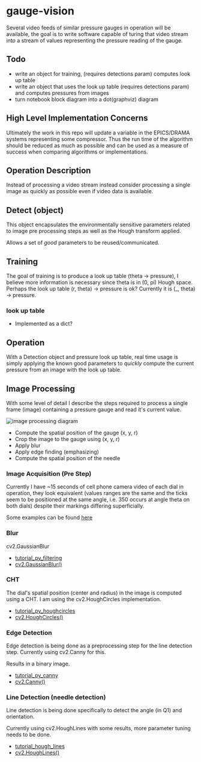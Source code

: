 # gauge-vision

Several video feeds of similar pressure gauges in operation will be available, the goal is to write software capable of turing that video stream into a stream of values representing the pressure reading of the gauge. 

## Todo

- write an object for training, (requires detections param) computes look up table
- write an object that uses the look up table (requires detections param) and computes pressures from images
- turn notebook block diagram into a dot(graphviz) diagram

## High Level Implementation Concerns

Ultimately the work in this repo will update a variable in the EPICS/DRAMA systems representing some compressor. 
Thus the run time of the algorithm should be reduced as much as possible and can be used as a measure of success when comparing algorithms or implementations.

## Operation Description

Instead of processing a video stream instead consider processing a single image as quickly as possible even if video data is available.

## Detect (object)

This object encapsulates the environmentally sensitive parameters related to image pre processing steps as well as the Hough transform applied.

Allows a set of _good_ parameters to be reused/communicated. 

## Training

The goal of training is to produce a look up table (theta -> pressure), I believe more information is necessary since theta is in (0, pi) Hough space.
Perhaps the look up table (r, theta) -> pressure is ok?
Currently it is (\_, theta) -> pressure.

### look up table

- Implemented as a dict?

## Operation

With a Detection object and pressure look up table, real time usage is simply applying the known good parameters to *quickly* compute the current pressure from an image with the look up table.

## Image Processing

With some level of detail I describe the steps required to process a single frame (image) containing a pressure gauge and read it's current value.

![image processing diagram](https://imgur.com/JNz5G4I.png)

- Compute the spatial position of the gauge (x, y, r)
- Crop the image to the gauge using (x, y, r)
- Apply blur
- Apply edge finding (emphasizing)
- Compute the spatial position of the needle

### Image Acquisition (Pre Step)

Currently I have ~15 seconds of cell phone camera video of each dial in operation, they look equivalent (values ranges are the same and the ticks seem to be positioned at the same angle, i.e. 350 occurs at angle theta on both dials) despite their markings differing superficially.

Some examples can be found [here](https://imgur.com/a/AmQpacS)

### Blur

cv2.GaussianBlur

- [tutorial\_py\_filtering](https://docs.opencv.org/4.x/d4/d13/tutorial_py_filtering.html)
- [cv2.GaussianBlur()](https://docs.opencv.org/4.x/d4/d86/group__imgproc__filter.html#gaabe8c836e97159a9193fb0b11ac52cf1)

### CHT

The dial's spatial position (center and radius) in the image is computed using a CHT.
I am using the cv2.HoughCircles implementation.

- [tutorial\_py\_houghcircles](https://docs.opencv.org/4.x/da/d53/tutorial_py_houghcircles.html)
- [cv2.HoughCircles()](https://docs.opencv.org/4.x/dd/d1a/group__imgproc__feature.html#ga47849c3be0d0406ad3ca45db65a25d2d)

### Edge Detection

Edge detection is being done as a preprocessing step for the line detection step.
Currently using cv2.Canny for this.

Results in a binary image.

- [tutorial\_py\_canny](https://docs.opencv.org/4.x/da/d22/tutorial_py_canny.html)
- [cv2.Canny()](https://docs.opencv.org/4.x/dd/d1a/group__imgproc__feature.html#ga04723e007ed888ddf11d9ba04e2232de)

### Line Detection (needle detection)

Line detection is being done specifically to detect the angle (in Q1) and  orientation.

Currently using cv2.HoughLines with some results, more parameter tuning needs to be done.

- [tutorial\_hough\_lines](https://docs.opencv.org/3.4/d9/db0/tutorial_hough_lines.html)
- [cv2.HoughLines()](https://docs.opencv.org/3.4/dd/d1a/group__imgproc__feature.html#ga46b4e588934f6c8dfd509cc6e0e4545a)
